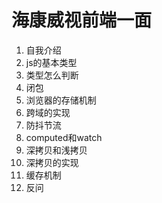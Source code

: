 # 海康威视前端一面

1. 自我介绍
2. js的基本类型
3. 类型怎么判断
4. 闭包
5. 浏览器的存储机制
7. 跨域的实现
8. 防抖节流
9. computed和watch
10. 深拷贝和浅拷贝
11. 深拷贝的实现
12. 缓存机制
13. 反问